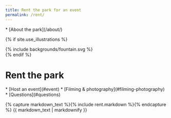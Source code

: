 ```yaml
---
title: Rent the park for an event
permalink: /rent/
---
```


<nav markdown="1">
* [About the park](/about/)
</nav>

{% if site.use_illustrations %}
<style>
.girl {
  grid-column: -3/-1;
  grid-row: 1/4;
}
.girl svg {
  height: 20vmax;
  width: auto;
}
main nav:first-child,
main h1,
main h1 + nav {
  grid-column-end: -3;
}
</style>

<div class="girl">
{% include backgrounds/fountain.svg %}
</div>
{% endif %}

Rent the park
==================

<nav markdown="1">
* [Host an event](#event)
* [Filming & photography](#filming-photography)
* [Questions](#questions)
</nav>

<main markdown="1" class="sky-light">

{% capture markdown_text %}{% include rent.markdown %}{% endcapture %}
{{ markdown_text | markdownify }}

</main>
